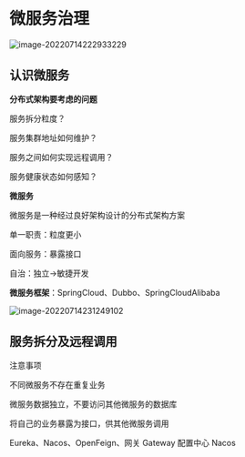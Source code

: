 # 微服务治理

![image-20220714222933229](D:\下载\Desktop\JavaMD\微服务治理.assets\image-20220714222933229.png)

## 认识微服务

**分布式架构要考虑的问题**

服务拆分粒度？

服务集群地址如何维护？

服务之间如何实现远程调用？

服务健康状态如何感知？

**微服务**

微服务是一种经过良好架构设计的分布式架构方案

单一职责：粒度更小

面向服务：暴露接口

自治：独立->敏捷开发

**微服务框架**：SpringCloud、Dubbo、SpringCloudAlibaba

![image-20220714231249102](D:\下载\Desktop\JavaMD\微服务治理.assets\image-20220714231249102.png)

## 服务拆分及远程调用

注意事项

不同微服务不存在重复业务

微服务数据独立，不要访问其他微服务的数据库

将自己的业务暴露为接口，供其他微服务调用





Eureka、Nacos、OpenFeign、网关 Gateway 配置中心 Nacos

